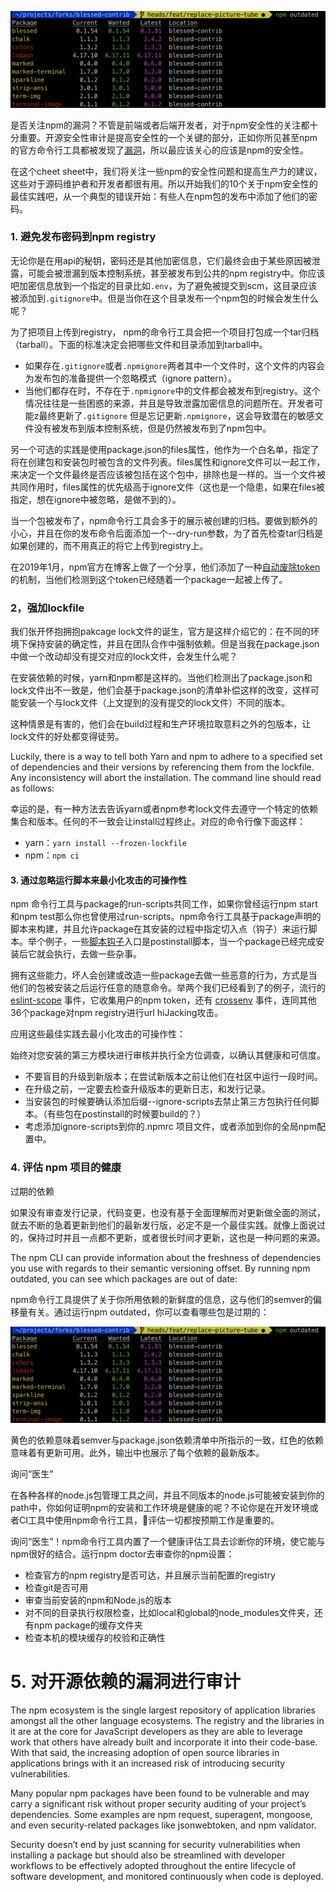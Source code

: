 
![](/images/npm-10-security-best-practices-CLI.png)

是否关注npm的漏洞？不管是前端或者后端开发者，对于npm安全性的关注都十分重要。开源安全性审计是提高安全性的一个关键的部分，正如你所见甚至npm的官方命令行工具都被发现了[漏洞](https://snyk.io/vuln/search?q=npm&type=npm)，所以最应该关心的应该是npm的安全性。

在这个cheet sheet中，我们将关注一些npm的安全性问题和提高生产力的建议，这些对于源码维护者和开发者都很有用。所以开始我们的10个关于npm安全性的最佳实践吧，从一个典型的错误开始：有些人在npm包的发布中添加了他们的密码。

### 1. 避免发布密码到npm registry

无论你是在用api的秘钥，密码还是其他加密信息，它们最终会由于某些原因被泄露，可能会被泄漏到版本控制系统，甚至被发布到公共的npm registry中。你应该吧加密信息放到一个指定的目录比如`.env`，为了避免被提交到scm，这目录应该被添加到`.gitignore`中。但是当你在这个目录发布一个npm包的时候会发生什么呢？

为了把项目上传到registry， npm的命令行工具会把一个项目打包成一个tar归档（tarball）。下面的标准决定会把哪些文件和目录添加到tarball中。

- 如果存在`.gitignore`或者`.npmignore`两者其中一个文件时，这个文件的内容会为发布包的准备提供一个忽略模式（ignore pattern）。
- 当他们都存在时，不存在于`.npmignore`中的文件都会被发布到registry。这个情况往往是一些困惑的来源，并且是导致泄露加密信息的问题所在。开发者可能z最终更新了`.gitignore` 但是忘记更新`.npmignore`，这会导致潜在的敏感文件没有被发布到版本控制系统，但是仍然被发布到了npm包中。

另一个可选的实践是使用package.json的files属性，他作为一个白名单，指定了将在创建包和安装包时被包含的文件列表。files属性和ignore文件可以一起工作，来决定一个文件最终是否应该被包括在这个包中，排除也是一样的。当一个文件被共同作用时，files属性的优先级高于ignore文件（这也是一个隐患，如果在files被指定，想在ignore中被忽略，是做不到的）。

当一个包被发布了，npm命令行工具会多于的展示被创建的归档。要做到额外的小心，并且在你的发布命令后面添加一个--dry-run参数，为了首先检查tar归档是如果创建的，而不用真正的将它上传到registry上。

在2019年1月，npm官方在博客上做了一个分享，他们添加了一种[自动废除token](https://blog.npmjs.org/post/182015409750/automated-token-revocation-for-when-you)的机制，当他们检测到这个token已经随着一个package一起被上传了。

### 2，强加lockfile

我们张开怀抱拥抱pakcage lock文件的诞生，官方是这样介绍它的：在不同的环境下保持安装的确定性，并且在团队合作中强制依赖。但是当我在package.json中做一个改动却没有提交对应的lock文件，会发生什么呢？

在安装依赖的时候，yarn和npm都是这样的。当他们检测出了package.json和lock文件出不一致是，他们会基于package.json的清单补偿这样的改变，这样可能安装一个与lock文件（上文提到的没有提交的lock文件）不同的版本。

这种情景是有害的，他们会在build过程和生产环境拉取意料之外的包版本，让lock文件的好处都变得徒劳。

Luckily, there is a way to tell both Yarn and npm to adhere to a specified set of dependencies and their versions by referencing them from the lockfile. Any inconsistency will abort the installation. The command line should read as follows:

幸运的是，有一种方法去告诉yarn或者npm参考lock文件去遵守一个特定的依赖集合和版本。任何的不一致会让install过程终止。对应的命令行像下面这样：
- yarn：`yarn install --frozen-lockfile`
- npm：`npm ci`

#### 3. 通过忽略运行脚本来最小化攻击的可操作性

npm 命令行工具与package的run-scripts共同工作，如果你曾经运行npm start和npm test那么你也曾使用过run-scripts。npm命令行工具基于package声明的脚本来构建，并且允许package在其安装的过程中指定切入点（钩子）来运行脚本。举个例子，一些[脚本钩子](https://docs.npmjs.com/misc/scripts)入口是postinstall脚本，当一个package已经完成安装后它就会执行，去做一些杂事。

拥有这些能力，坏人会创建或改造一些package去做一些恶意的行为，方式是当他们的包被安装之后运行任意的随意命令。举两个我们已经看到了的例子，流行的 [eslint-scope](https://snyk.io/vuln/npm:eslint-scope:20180712) 事件，它收集用户的npm token，还有 [crossenv](https://snyk.io/vuln/npm:crossenv:20170802) 事件，连同其他36个package对npm registry进行url hiJacking攻击。

应用这些最佳实践去最小化攻击的可操作性：

始终对您安装的第三方模块进行审核并执行全方位调查，以确认其健康和可信度。

- 不要盲目的升级到新版本；在尝试新版本之前让他们在社区中运行一段时间。
- 在升级之前，一定要去检查升级版本的更新日志，和发行记录。
- 当安装包的时候要确认添加后缀--ignore-scripts去禁止第三方包执行任何脚本。（有些包在postinstall的时候要build的？）
- 考虑添加ignore-scripts到你的.npmrc 项目文件，或者添加到你的全局npm配置中。

### 4. 评估 npm 项目的健康

过期的依赖

如果没有审查发行记录，代码变更，也没有基于全面理解而对更新做全面的测试，就去不断的急着更新到他们的最新发行版，必定不是一个最佳实践。就像上面说过的，保持过时并且一点都不更新，或者很长时间才更新，这也是一种问题的来源。

The npm CLI can provide information about the freshness of dependencies you use with regards to their semantic versioning offset. By running npm outdated, you can see which packages are out of date:

npm命令行工具提供了关于你所用依赖的新鲜度的信息，这与他们的semver的偏移量有关。通过运行npm outdated，你可以查看哪些包是过期的：

![](/images/npm-10-security-best-practices-CLI.png)

黄色的依赖意味着semver与package.json依赖清单中所指示的一致，红色的依赖意味着有更新可用。此外，输出中也展示了每个依赖的最新版本。

询问“医生”

在各种各样的node.js包管理工具之间，并且不同版本的node.js可能被安装到你的path中，你如何证明npm的安装和工作环境是健康的呢？不论你是在开发环境或者CI工具中使用npm命令行工具，评估一切都按预期工作是重要的。

询问“医生”！npm命令行工具内置了一个健康评估工具去诊断你的环境，使它能与npm很好的结合。运行npm doctor去审查你的npm设置：

- 检查官方的npm registry是否可达，并且展示当前配置的registry
- 检查git是否可用
- 审查当前安装的npm和Node.js的版本
- 对不同的目录执行权限检查，比如local和global的node_modules文件夹，还有npm package的缓存文件夹
- 检查本机的模块缓存的校验和正确性

# 5. 对开源依赖的漏洞进行审计

The npm ecosystem is the single largest repository of application libraries amongst all the other language ecosystems. The registry and the libraries in it are at the core for JavaScript developers as they are able to leverage work that others have already built and incorporate it into their code-base. With that said, the increasing adoption of open source libraries in applications brings with it an increased risk of introducing security vulnerabilities.

Many popular npm packages have been found to be vulnerable and may carry a significant risk without proper security auditing of your project’s dependencies. Some examples are npm request, superagent, mongoose, and even security-related packages like jsonwebtoken, and npm validator.

Security doesn’t end by just scanning for security vulnerabilities when installing a package but should also be streamlined with developer workflows to be effectively adopted throughout the entire lifecycle of software development, and monitored continuously when code is deployed.